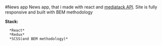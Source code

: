 #News app
News app, that i made with react and [mediatack API](https://mediastack.com/). Site is fully responsive and built with BEM methodology

**Stack:**
```
  *React*
  *Redux*
  *SCSS(and BEM methodology)*
```
